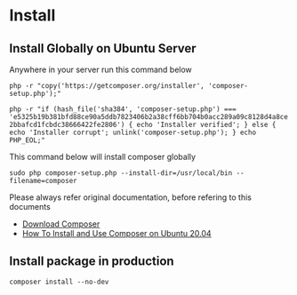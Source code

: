 # Install

## Install Globally on Ubuntu Server

Anywhere in your server run this command below

`php -r "copy('https://getcomposer.org/installer', 'composer-setup.php');"`

`php -r "if (hash_file('sha384', 'composer-setup.php') === 'e5325b19b381bfd88ce90a5ddb7823406b2a38cff6bb704b0acc289a09c8128d4a8ce2bbafcd1fcbdc38666422fe2806') { echo 'Installer verified'; } else { echo 'Installer corrupt'; unlink('composer-setup.php'); } echo PHP_EOL;"`

This command below will install composer globally

`sudo php composer-setup.php --install-dir=/usr/local/bin --filename=composer`

Please always refer original documentation, before refering to this documents

* [Download Composer](https://getcomposer.org/download/)
* [How To Install and Use Composer on Ubuntu 20.04](https://www.digitalocean.com/community/tutorials/how-to-install-and-use-composer-on-ubuntu-20-04)

## Install package in production

`composer install --no-dev`